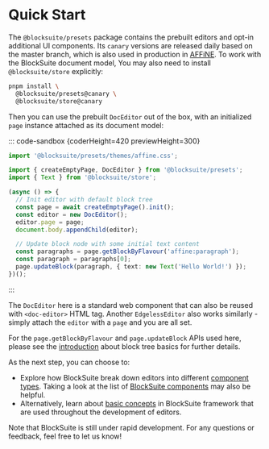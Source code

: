 # Quick Start

The `@blocksuite/presets` package contains the prebuilt editors and opt-in additional UI components. Its `canary` versions are released daily based on the master branch, which is also used in production in [AFFiNE](https://github.com/toeverything/AFFiNE). To work with the BlockSuite document model, You may also need to install `@blocksuite/store` explicitly:

```sh
pnpm install \
  @blocksuite/presets@canary \
  @blocksuite/store@canary
```

Then you can use the prebuilt `DocEditor` out of the box, with an initialized `page` instance attached as its document model:

::: code-sandbox {coderHeight=420 previewHeight=300}

```ts /index.ts [active]
import '@blocksuite/presets/themes/affine.css';

import { createEmptyPage, DocEditor } from '@blocksuite/presets';
import { Text } from '@blocksuite/store';

(async () => {
  // Init editor with default block tree
  const page = await createEmptyPage().init();
  const editor = new DocEditor();
  editor.page = page;
  document.body.appendChild(editor);

  // Update block node with some initial text content
  const paragraphs = page.getBlockByFlavour('affine:paragraph');
  const paragraph = paragraphs[0];
  page.updateBlock(paragraph, { text: new Text('Hello World!') });
})();
```

:::

The `DocEditor` here is a standard web component that can also be reused with `<doc-editor>` HTML tag. Another `EdgelessEditor` also works similarly - simply attach the `editor` with a `page` and you are all set.

For the `page.getBlockByFlavour` and `page.updateBlock` APIs used here, please see the [introduction](./working-with-block-tree#block-tree-basics) about block tree basics for further details.

As the next step, you can choose to:

- Explore how BlockSuite break down editors into different [component types](./component-types). Taking a look at the list of [BlockSuite components](../components/overview) may also be helpful.
- Alternatively, learn about [basic concepts](./working-with-block-tree) in BlockSuite framework that are used throughout the development of editors.

Note that BlockSuite is still under rapid development. For any questions or feedback, feel free to let us know!
